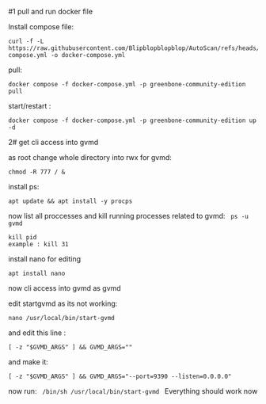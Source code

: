 #1 pull and run docker file

Install compose file:
```
curl -f -L https://raw.githubusercontent.com/Blipblopblopblop/AutoScan/refs/heads/main/greenbone/docker-compose.yml -o docker-compose.yml
```
pull:
```
docker compose -f docker-compose.yml -p greenbone-community-edition pull
```
start/restart :
```
docker compose -f docker-compose.yml -p greenbone-community-edition up -d
```
2# get cli access into gvmd

as root
change whole directory into rwx for gvmd: 
``` 
chmod -R 777 / &
```
install ps: 
``` 
apt update && apt install -y procps
```
now list all proccesses and kill running processes related to gvmd: 
``` ps -u gvmd```
```
kill pid
example : kill 31
```

install nano for editing
```\
apt install nano
```

now cli access into gvmd
as gvmd

edit startgvmd as its not working:
```
nano /usr/local/bin/start-gvmd
```

and edit this line :
  ```
  [ -z "$GVMD_ARGS" ] && GVMD_ARGS=""
```
  and make it:
  ``` 
  [ -z "$GVMD_ARGS" ] && GVMD_ARGS="--port=9390 --listen=0.0.0.0"
```

  now run:
    ``` 
    /bin/sh /usr/local/bin/start-gvmd 
    ```
Everything should work now
